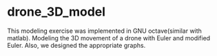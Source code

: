 # drone_3D_model
This modeling exercise was implemented in GNU octave(similar with matlab). Modeling the 3D movement of a drone with Euler and modified Euler. Also, we designed the appropriate graphs. 

